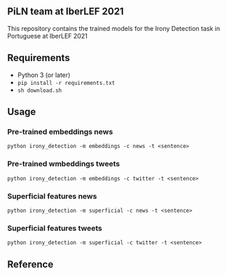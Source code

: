 ## PiLN team at IberLEF 2021
This repository contains the trained models for the Irony Detection task in Portuguese at IberLEF 2021

## Requirements

- Python 3 (or later)
- `pip install -r requirements.txt`
- `sh download.sh`

## Usage
### Pre-trained embeddings news

`python irony_detection -m embeddings -c news -t <sentence>`

### Pre-trained wmbeddings tweets

`python irony_detection -m embeddings -c twitter -t <sentence>`

### Superficial features news

`python irony_detection -m superficial -c news -t <sentence>`

### Superficial features tweets

`python irony_detection -m superficial -c twitter -t <sentence>`

## Reference




